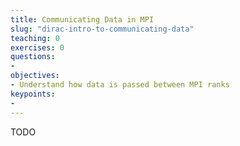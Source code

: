 ```yaml
---
title: Communicating Data in MPI
slug: "dirac-intro-to-communicating-data"
teaching: 0
exercises: 0
questions:
-
objectives:
- Understand how data is passed between MPI ranks
keypoints:
-
---
```


TODO
